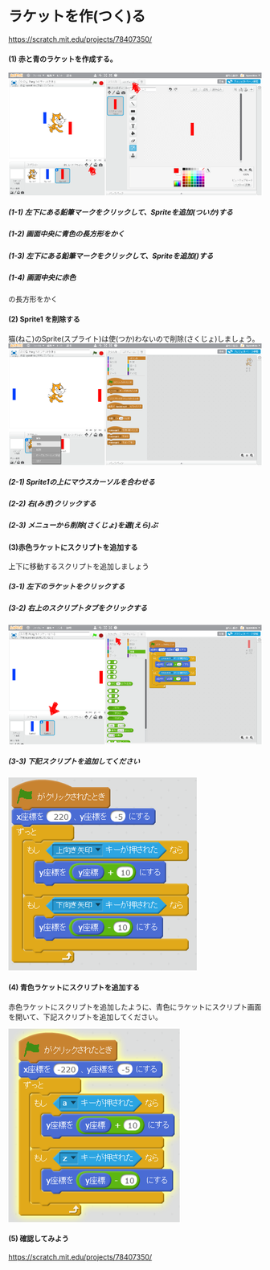 # ラケットを作(つく)る
https://scratch.mit.edu/projects/78407350/

#### (1) 赤と青のラケットを作成する。
![](create_racket_001a.png)
##### (1-1) 左下にある鉛筆マークをクリックして、Spriteを追加(ついか)する
##### (1-2) 画面中央に青色の長方形をかく
##### (1-3) 左下にある鉛筆マークをクリックして、Spriteを追加()する
##### (1-4) 画面中央に赤色
の長方形をかく

#### (2) Sprite1 を削除する
猫(ねこ)のSprite(スプライト)は使(つか)わないので削除(さくじょ)しましょう。
![](create_racket_002a.png)
##### (2-1) Sprite1の上にマウスカーソルを合わせる
##### (2-2) 右(みぎ)クリックする
##### (2-3) メニューから削除(さくじょ)を選(えら)ぶ

#### (3)赤色ラケットにスクリプトを追加する
上下に移動するスクリプトを追加しましょう
##### (3-1) 左下のラケットをクリックする
##### (3-2) 右上のスクリプトタブをクリックする
![](create_racket_004a.png)

##### (3-3) 下記スクリプトを追加してください
![](racket_script_001a.png)

#### (4) 青色ラケットにスクリプトを追加する
赤色ラケットにスクリプトを追加したように、青色にラケットにスクリプト画面を開いて、下記スクリプトを追加してください。

![](racket_script_002a.png)


#### (5) 確認してみよう

https://scratch.mit.edu/projects/78407350/
